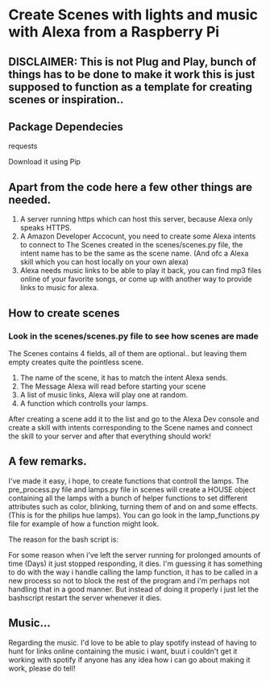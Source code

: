 # Create Scenes with lights and music with Alexa from a Raspberry Pi


## DISCLAIMER: This is not Plug and Play, bunch of things has to be done to make it work this is just supposed to function as a template for creating scenes or inspiration..


## Package Dependecies
requests

Download it using Pip


## Apart from the code here a few other things are needed.

1. A server running https which can host this server, because Alexa only speaks HTTPS. 
2. A Amazon Developer Accocunt, you need to create some Alexa intents to connect to 
   The Scenes created in the scenes/scenes.py file, the intent name has to be the 
   same as the scene name. (And ofc a Alexa skill which you can host locally on your own alexa)
3. Alexa needs music links to be able to play it back, you can find mp3 files online of your favorite
   songs, or come up with another way to provide links to music for alexa. 

## How to create scenes

### Look in the scenes/scenes.py file to see how scenes are made

The Scenes contains 4 fields, all of them are optional.. but leaving them empty creates quite the 
pointless scene.
1. The name of the scene, it has to match the intent Alexa sends.
2. The Message Alexa will read before starting your scene
3. A list of music links, Alexa will play one at random.
4. A function which controlls your lamps.


After creating a scene add it to the list and go to the Alexa Dev console 
and create a skill with intents corresponding to the Scene names and connect the skill 
to your server and after that everything should work!

## A few remarks. 

I've made it easy, i hope, to create functions that controll the lamps.
The pre_process.py file and lamps.py file in scenes will create a HOUSE object 
containing all the lamps with a bunch of helper functions to set different 
attributes such as color, blinking, turning them of and on and some effects.
(This is for the philips hue lamps). You can go look in the lamp_functions.py 
file for example of how a function might look. 


The reason for the bash script is: 

For some reason when i've left the server running for prolonged  amounts of time (Days)
it just stopped responding, it dies. I'm guessing it has something to do with the way 
i handle calling the lamp function, it has to be called in a new process so not to block
the rest of the program and i'm perhaps not handling that in a good manner. But instead of doing it properly i just let the bashscript restart the server whenever it dies. 


## Music...
Regarding the music. I'd love to be able to play spotify instead of having to hunt for
links online containing the music i want, buut i couldn't get it working with spotify if anyone has any idea how i can go about making it work, please do tell! 


